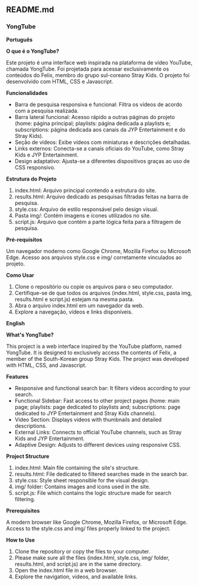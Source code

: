 ## **README.md**

### **YongTube**

**Português**

**O que é o YongTube?**

Este projeto é uma interface web inspirada na plataforma de vídeo YouTube, chamada YongTube. Foi projetada para acessar exclusivamente os conteúdos do Felix, membro do grupo sul-coreano Stray Kids. O projeto foi desenvolvido com HTML, CSS e Javascript.

**Funcionalidades**

- Barra de pesquisa responsiva e funcional: Filtra os vídeos de acordo com a pesquisa realizada.
- Barra lateral funcional: Acesso rápido a outras páginas do projeto (home: página principal; playlists: página dedicada a playlists e; subscriptions: página dedicada aos canais da JYP Entertainment e do Stray Kids).
- Seção de vídeos: Exibe vídeos com miniaturas e descrições detalhadas.
- Links externos: Conecta-se a canais oficiais do YouTube, como Stray Kids e JYP Entertainment.
- Design adaptativo: Ajusta-se a diferentes dispositivos graças ao uso de CSS responsivo.

**Estrutura do Projeto**

1. index.html: Arquivo principal contendo a estrutura do site.
2. results.html: Arquivo dedicado as pesquisas filtradas feitas na barra de pesquisa.
3. style.css: Arquivo de estilo responsável pelo design visual.
4. Pasta img/: Contém imagens e ícones utilizados no site.
5. script.js: Arquivo que contém a parte lógica feita para a filtragem de pesquisa.

**Pré-requisitos**

Um navegador moderno como Google Chrome, Mozilla Firefox ou Microsoft Edge.
Acesso aos arquivos style.css e img/ corretamente vinculados ao projeto.

**Como Usar**

1. Clone o repositório ou copie os arquivos para o seu computador.
2. Certifique-se de que todos os arquivos (index.html, style.css, pasta img, results.html e script.js) estejam na mesma pasta.
3. Abra o arquivo index.html em um navegador da web.
4. Explore a navegação, vídeos e links disponíveis.

**English**

**What's YongTube?**

This project is a web interface inspired by the YouTube platform, named YongTube. It is designed to exclusively access the contents of Felix, a member of the South-Korean group Stray Kids. The project was developed with HTML, CSS, and Javascript.

**Features**

- Responsive and functional search bar: It filters videos according to your search. 
- Functional Sidebar: Fast access to other project pages (home: main page; playlists: page dedicated to playlists and; subscriptions: page dedicated to JYP Entertainment and Stray Kids channels).
- Video Section: Displays videos with thumbnails and detailed descriptions.
- External Links: Connects to official YouTube channels, such as Stray Kids and JYP Entertainment.
- Adaptive Design: Adjusts to different devices using responsive CSS.

**Project Structure**
1. index.html: Main file containing the site's structure.
2. results.html: File dedicated to filtered searches made in the search bar.
3. style.css: Style sheet responsible for the visual design.
4. img/ folder: Contains images and icons used in the site.
5. script.js: File which contains the logic structure made for search filtering.

**Prerequisites**

A modern browser like Google Chrome, Mozilla Firefox, or Microsoft Edge.
Access to the style.css and img/ files properly linked to the project.

**How to Use**

1. Clone the repository or copy the files to your computer.
2. Please make sure all the files (index.html, style.css, img/ folder, results.html, and script.js) are in the same directory.
3. Open the index.html file in a web browser.
4. Explore the navigation, videos, and available links.
